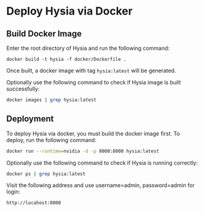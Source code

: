 # Deploy Hysia via Docker

## Build Docker Image

Enter the root directory of Hysia and run the following command:
```shell script
docker build -t hysia -f docker/Dockerfile .
```

Once built, a docker image with tag `hysia:latest` will be generated.

Optionally use the following command to check if Hysia image is built successfully:
```bash
docker images | grep hysia:latest
```

## Deployment

To deploy Hysia via docker, you must build the docker image first. To deploy, run the following command:
```bash
docker run --runtime=nvidia -d -p 8000:8000 hysia:latest
```

Optionally use the following command to check if Hysia is running correctly:
```bash
docker ps | grep hysia:latest
```

Visit the following address and use username=admin, password=admin for login:
```
http://locahost:8000
```
